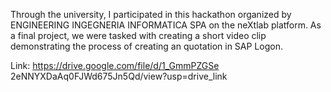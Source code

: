 Through the university, I participated in this hackathon organized by ENGINEERING INGEGNERIA INFORMATICA SPA on the neXtlab platform.
As a final project, we were tasked with creating a short video clip demonstrating the process of creating an quotation in SAP Logon.

Link: https://drive.google.com/file/d/1_GmmPZGSe
2eNNYXDaAq0FJWd675Jn5Qd/view?usp=drive_link
